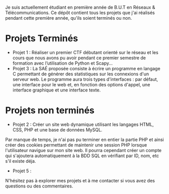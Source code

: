 Je suis actuellement étudiant en première année de B.U.T en Réseaux & Télécommunications. Ce dépôt contient tous les projets que j'ai réalisés pendant cette première année, qu'ils soient terminés ou non.

# Projets Terminés
- Projet 1 : Réaliser un premier CTF débutant orienté sur le réseau et les cours que nous avons pu avoir pendant ce premier semestre de formation avec l’utilisation de Python et Scapy...
- Projet 3 : La SAÉ proposée consiste à écrire un programme en langage C permettant de générer des statistiques sur les connexions d'un serveur web. 
Le programme aura trois types d'interfaces : par défaut, une interface pour le web et, en fonction des options d'appel, une interface graphique et une interface texte. 

# Projets non terminés
- Projet 2 : Créer un site web dynamique utilisant les langages HTML, CSS, PHP et une base de données MySQL. <br/>

Par manque de temps, je n'ai pas pu terminer en entier la partie PHP et ainsi créer des cookies permettant de maintenir une session PHP lorsque l'utilisateur navigue sur mon site web. Il pourra cependant créer un compte qui s'ajoutera automatiquement à la BDD SQL en vérifiant par ID, nom, etc s'il existe déja.
- Projet 5 : 

N'hésitez pas à explorer mes projets et à me contacter si vous avez des questions ou des commentaires.

